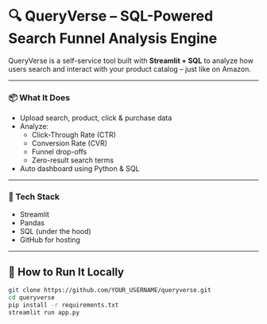 # 🔍 QueryVerse – SQL-Powered Search Funnel Analysis Engine

QueryVerse is a self-service tool built with **Streamlit + SQL** to analyze how users search and interact with your product catalog – just like on Amazon.

---

### 📦 What It Does
- Upload search, product, click & purchase data
- Analyze:
  - Click-Through Rate (CTR)
  - Conversion Rate (CVR)
  - Funnel drop-offs
  - Zero-result search terms
- Auto dashboard using Python & SQL

---

### 🧰 Tech Stack
- Streamlit
- Pandas
- SQL (under the hood)
- GitHub for hosting

---

## 🚀 How to Run It Locally

```bash
git clone https://github.com/YOUR_USERNAME/queryverse.git
cd queryverse
pip install -r requirements.txt
streamlit run app.py
